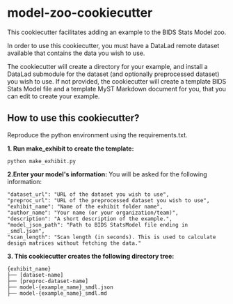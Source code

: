 # model-zoo-cookiecutter

This cookiecutter facilitates adding an example to the BIDS Stats Model zoo.

In order to use this cookiecutter, you must have a DataLad remote dataset available that contains the data you wish to use.

The cookiecutter will create a directory for your example, and install a DataLad submodule for the dataset (and optionally preprocessed dataset) you wish to use.
If not provided, the cookiecutter will create a template BIDS Stats Model file and a template MyST Markdown document for you, that you can edit to create your example.

## How to use this cookiecutter?
Reproduce the python environment using the requirements.txt. 

**1. Run make_exhibit to create the template:**
```
python make_exhibit.py
```

**2.Enter your model's information:** 
You will be asked for the following information:
```
"dataset_url": "URL of the dataset you wish to use",
"preproc_url": "URL of the preprocessed dataset you wish to use",
"exhibit_name": "Name of the exhibit folder name",
"author_name": "Your name (or your organization/team)",
"description": "A short description of the example.",
"model_json_path": "Path to BIDS StatsModel file ending in _smdl.json",
"scan_length": "Scan length (in seconds). This is used to calculate design matrices without fetching the data."
```

**3. This cookiecutter creates the following directory tree:**
```
{exhibit_name}
├── [dataset-name]
├── [preproc-dataset-name]
├── model-{example_name}_smdl.json
├── model-{example_name}_smdl.md
```

